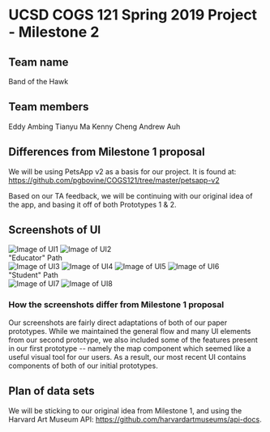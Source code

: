 # UCSD COGS 121 Spring 2019 Project - Milestone 2
## Team name
Band of the Hawk
## Team members
Eddy Ambing
Tianyu Ma
Kenny Cheng
Andrew Auh
## Differences from Milestone 1 proposal
We will be using PetsApp v2 as a basis for our project.
It is found at: https://github.com/pgbovine/COGS121/tree/master/petsapp-v2

Based on our TA feedback, we will be continuing with our original idea of the app, and basing it off of both Prototypes 1 & 2.
## Screenshots of UI
![Image of UI1](UI_Screenshots/Milestone2/UI1.png)
![Image of UI2](UI_Screenshots/Milestone2/UI2.png)  
"Educator" Path  
![Image of UI3](UI_Screenshots/Milestone2/UI3.png)
![Image of UI4](UI_Screenshots/Milestone2/UI4.png)
![Image of UI5](UI_Screenshots/Milestone2/UI5.png)
![Image of UI6](UI_Screenshots/Milestone2/UI6.png)  
"Student" Path  
![Image of UI7](UI_Screenshots/Milestone2/UI7.png)
![Image of UI8](UI_Screenshots/Milestone2/UI8.png)

### How the screenshots differ from Milestone 1 proposal
Our screenshots are fairly direct adaptations of both of our paper prototypes. While we maintained the general flow and many UI elements from our second prototype, we also included some of the features present in our first prototype -- namely the map component which seemed like a useful visual tool for our users. As a result, our most recent UI contains components of both of our initial prototypes. 

## Plan of data sets
We will be sticking to our original idea from Milestone 1, and using the Harvard Art Museum API: https://github.com/harvardartmuseums/api-docs.

